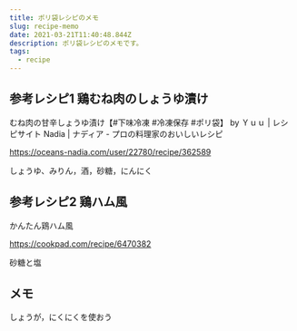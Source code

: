 ```yaml
---
title: ポリ袋レシピのメモ
slug: recipe-memo
date: 2021-03-21T11:40:48.844Z
description: ポリ袋レシピのメモです。
tags:
  - recipe
---
```

## 参考レシピ1 鶏むね肉のしょうゆ漬け
むね肉の甘辛しょうゆ漬け【#下味冷凍 #冷凍保存 #ポリ袋】 by Ｙｕｕ | レシピサイト Nadia | ナディア - プロの料理家のおいしいレシピ

<https://oceans-nadia.com/user/22780/recipe/362589>


しょうゆ、みりん，酒，砂糖，にんにく

## 参考レシピ2 鶏ハム風

かんたん鶏ハム風

<https://cookpad.com/recipe/6470382>

砂糖と塩

## メモ
しょうが，にくにくを使おう